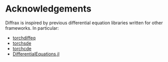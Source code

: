 # Acknowledgements

Diffrax is inspired by previous differential equation libraries written for other frameworks. In particular:
- [torchdiffeq](https://github.com/rtqichen/torchdiffeq)
- [torchsde](https://github.com/google-research/torchsde)
- [torchcde](https://github.com/patrick-kidger/torchcde)
- [DifferentialEquations.jl](https://diffeq.sciml.ai)
